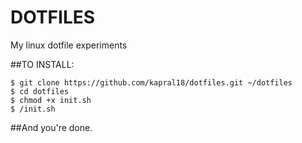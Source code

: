 DOTFILES
========

My linux dotfile experiments

##TO INSTALL:

    $ git clone https://github.com/kapral18/dotfiles.git ~/dotfiles
    $ cd dotfiles
    $ chmod +x init.sh
    $ /init.sh

##And you're done.
